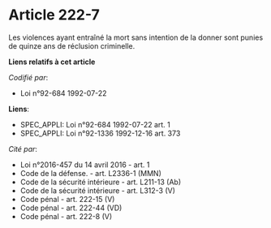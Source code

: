 # Article 222-7

Les violences ayant entraîné la mort sans intention de la donner sont punies de quinze ans de réclusion criminelle.

**Liens relatifs à cet article**

_Codifié par_:

  - Loi n°92-684 1992-07-22

**Liens**:

  - SPEC_APPLI: Loi n°92-684 1992-07-22 art. 1
  - SPEC_APPLI: Loi n°92-1336 1992-12-16 art. 373

_Cité par_:

  - Loi n°2016-457 du 14 avril 2016 - art. 1
  - Code de la défense. - art. L2336-1 (MMN)
  - Code de la sécurité intérieure - art. L211-13 (Ab)
  - Code de la sécurité intérieure - art. L312-3 (V)
  - Code pénal - art. 222-15 (V)
  - Code pénal - art. 222-44 (VD)
  - Code pénal - art. 222-8 (V)
